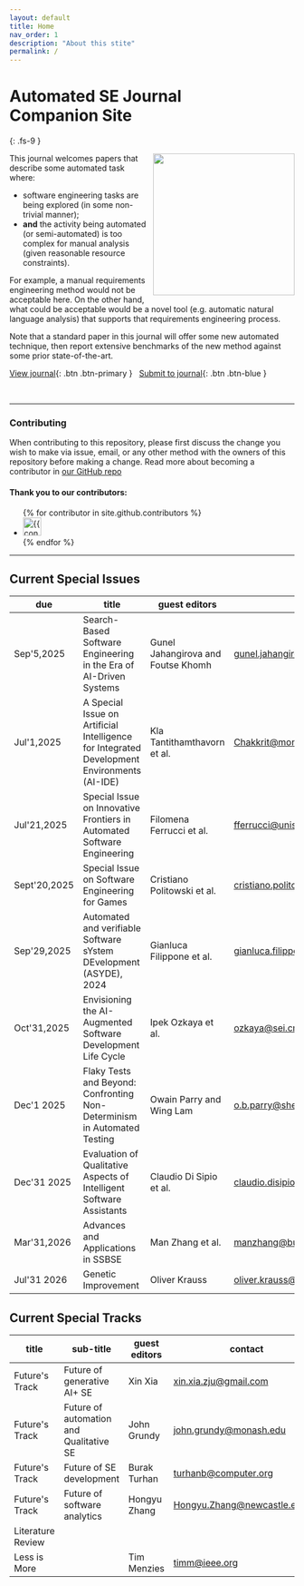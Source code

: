 ```yaml
---
layout: default
title: Home
nav_order: 1
description: "About this stite"
permalink: /
---
```


# Automated SE Journal<br>Companion Site
{: .fs-9 }

<img width=250 align=right src="https://github.com/user-attachments/assets/29bdf156-55a1-49eb-b74f-f1d8745acdc8">
 

This journal welcomes papers that describe some automated task where:

- software engineering tasks are being explored (in some non-trivial manner); 
- **and** the activity being automated (or semi-automated) is too complex for manual analysis (given reasonable resource constraints). 

For example, a
manual requirements engineering method would not be acceptable here.
On the other hand, what could be acceptable would be a novel tool
(e.g.  automatic natural language analysis) that supports that
requirements engineering process. 

Note that a standard paper in this journal will offer some new automated technique, then report extensive
benchmarks of the new method against some prior state-of-the-art.

[View journal](https://www.springer.com/journal/10515){: .btn .btn-primary }
 &nbsp;  [Submit to journal](https://idp-personal-authenticator.springernature.com/gateway?response_type=code&redirect_uri=https%3A%2F%2Fidp.springernature.com%2Fauthed%2Fpersonal&state=eyJjdHkiOiJKV1QiLCJlbmMiOiJBMTI4R0NNIiwiYWxnIjoiZGlyIn0..HsnLYSLQGximhLB1.DZRpZa4xo5MRfopZzMzhKRCf1PgAUSXfxrZ1lny5nprz-kIJeHkubZdMVEEIMI6MAwPCdak-LhVXpd0KFY3_DcKRko7yndCGMYQeqdHH3q7XlbNSwyC6x1BdUWq6uoJFYc04FU_c1KP5ubF23dc8un0qWcqUqRMWJAnZXbo1YhK1o44hEpRCsI5w_QBG_jD7vyIqAQm-RZKCBkwBk9JGvyMdFs5qnCJxzzYZBNOVvg8NsJw50R0Tlq9XJtfk0brjPX3n8WnJ_FT6t2K3hg0XzFC0fmzcLmsSwXTO1tPqTg9ULp8CXKJCl4M-bfrV-dcVGR2yey03P_BSm3WMClVwnwFcOpvxX7fFKt9bfoR82w5mF7pTcbNoZ9FzPr-oH990BE2xGeOZ_T7I2gs4KclmSxdEpRtN972H4pKH2nmTNxB4vB1k7WD8DfryWl63hYuvcwe8N3rPsELYlzxOwAJtKcofrLirx4iY2mKKMXA2-FhcCtQnbn609H6kcdkcuwI0X-SsMwo9kUaIZ7On0ExbSdAuX9rwHDK0O3BQjCZMMPimHZD3QSe8O-vbB41rprmpAkB4IbNB9j6A-vrwP6KqY52IXfdj2XYaUJPCNypBDgF_DPAI-oMheBObYQsh-4qOghPPlYLw-49H-YL8PcqbXF71xP46W-F_FSPAatXrLF_GxonxsNOmxfGzAcWTwfsCwbUkyIY-9_Drt-CJRloNArcFaGCuPkgIF9ow7qlSesR0ROxrF84BAF9bg2OGzwXBwhLXwGBP7FLPYGUqlywxwzA9uMevSXZ1ReHT7KR_tw0P.hQ3wpraluqq3aA0Z1AVLeg&context_code=10515&target_redirect_uri=https%3A%2F%2Fsubmission.springernature.com%2Fnew-submission%2F10515%2F3&context_type=submission){: .btn .btn-blue }

<br clear=all>

 

---
### Contributing

When contributing to this repository, please first discuss the
change you wish to make via issue, email, or any other method with
the owners of this repository before making a change. Read more
about becoming a contributor in [our GitHub
repo](https://github.com/ause-journal/ause-journal.github.io)

#### Thank you to our contributors:

<ul class="list-style-none">
{% for contributor in site.github.contributors %}
  <li class="d-inline-block mr-1">
     <a href="{{ contributor.html_url }}"><img src="{{ contributor.avatar_url }}" width="32" height="32" alt="{{ contributor.login }}"></a>
  </li>
{% endfor %}
</ul>

---

## Current Special Issues


|due | title |   guest editors| contact|
|----|------|------------------|-----------------|
| Sep'5,2025 | Search-Based Software Engineering in the Era of AI-Driven Systems|   Gunel Jahangirova and Foutse Khomh | gunel.jahangirova@kcl.ac.uk |
| Jul'1,2025 | A Special Issue on Artificial Intelligence for Integrated Development Environments (AI-IDE)|  Kla Tantithamthavorn et al. | Chakkrit@monash.edu |
| Jul'21,2025 | Special Issue on Innovative Frontiers in Automated Software Engineering| Filomena Ferrucci et al.| fferrucci@unisa.it |
| Sept'20,2025 | Special Issue on Software Engineering for Games| Cristiano Politowski et al. | cristiano.politowski@ontariotechu.ca |
| Sep'29,2025 |  Automated and verifiable Software sYstem DEvelopment (ASYDE), 2024|  Gianluca Filippone et al. | gianluca.filippone@gssi.it |
| Oct'31,2025 |  Envisioning the AI-Augmented Software Development Life Cycle |   Ipek Ozkaya et al. | ozkaya@sei.cmu.edu  |
| Dec'1 2025 | Flaky Tests and Beyond: Confronting Non-Determinism in Automated Testing | Owain Parry and Wing Lam | o.b.parry@sheffield.ac.uk |
| Dec'31 2025 | Evaluation of Qualitative Aspects of Intelligent Software Assistants | Claudio Di Sipio et al. | claudio.disipio@univaq.it |
| Mar'31,2026 | Advances and Applications in SSBSE | Man Zhang et al. | manzhang@buaa.edu.cn |
| Jul'31 2026 | Genetic Improvement | Oliver Krauss | oliver.krauss@fh-hagenberg.at |

## Current Special Tracks 

|title | sub-title| guest editors| contact|
|------|-----------|--------------|-----------------|
|Future's Track | Future of generative AI+ SE | Xin Xia| xin.xia.zju@gmail.com|
|Future's Track | Future of automation and Qualitative SE| John Grundy | john.grundy@monash.edu|
|Future's Track | Future of SE development | Burak Turhan|  turhanb@computer.org|
|Future's Track | Future of software analytics | Hongyu Zhang| Hongyu.Zhang@newcastle.edu.au|
|Literature Review |  |  | 
|Less is More |  |Tim Menzies | timm@ieee.org|

 



